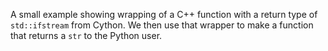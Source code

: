 A small example showing wrapping of a C++ function with a return type of
`std::ifstream` from Cython. We then use that wrapper to make a function that
returns a `str` to the Python user.
